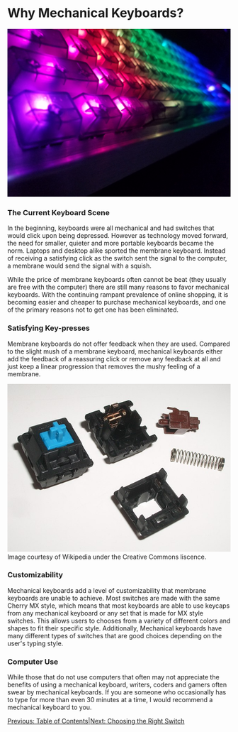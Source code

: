 # Why Mechanical Keyboards? #

![MechanicalKeyboard](images/MechKeyboard.jpg)

### The Current Keyboard Scene ###
In the beginning, keyboards were all mechanical and had switches that would click upon being depressed. However as technology moved forward, the need for smaller, quieter and more portable keyboards became the norm. Laptops and desktop alike sported the membrane keyboard. Instead of receiving a satisfying click as the switch sent the signal to the computer, a membrane would send the signal with a squish.  

While the price of membrane keyboards often cannot be beat (they usually are free with the computer) there are still many reasons to favor mechanical keyboards. With the continuing rampant prevalence of online shopping, it is becoming easier and cheaper to purchase mechanical keyboards, and one of the primary reasons not to get one has been eliminated.

### Satisfying Key-presses ####
Membrane keyboards do not offer feedback when they are used. Compared to the slight mush of a membrane keyboard, mechanical keyboards either add the feedback of a reassuring click or remove any feedback at all and just keep a linear progression that removes the mushy feeling of a membrane.

![Mechanical Switches](images/WikipediaMechSwitches.jpg)
Image courtesy of Wikipedia under the Creative Commons liscence.

### Customizability ####
Mechanical keyboards add a level of customizability that membrane keyboards are unable to achieve. Most switches are made with the same Cherry MX style, which means that most keyboards are able to use keycaps from any mechanical keyboard or any set that is made for MX style switches. This allows users to chooses from a variety of different colors and shapes to fit their specific style. Additionally, Mechanical keyboards have many different types of switches that are good choices depending on the user's typing style.

### Computer Use ####
While those that do not use computers that often may not appreciate the benefits of using a mechanical keyboard, writers, coders and gamers often swear by mechanical keyboards. If you are someone who occasionally has to type for more than even 30 minutes at a time, I would recommend a mechanical keyboard to you.

[Previous: Table of Contents](https://github.com/johnriforgiate/English-516-Final-Project/blob/master/Switch%20Comparison.md)|[Next: Choosing the Right Switch](https://github.com/johnriforgiate/English-516-Final-Project/blob/master/Switch%20Comparison.md)
